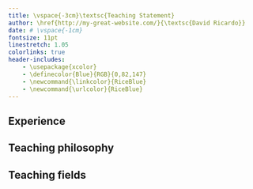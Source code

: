 ```yaml
---
title: \vspace{-3cm}\textsc{Teaching Statement}
author: \href{http://my-great-website.com/}{\textsc{David Ricardo}}
date: # \vspace{-1cm}
fontsize: 11pt
linestretch: 1.05
colorlinks: true
header-includes:
    - \usepackage{xcolor}
    - \definecolor{Blue}{RGB}{0,82,147}
    - \newcommand{\linkcolor}{RiceBlue}
    - \newcommand{\urlcolor}{RiceBlue}
---
```


<!-- pandoc -m TeachingStatement.md -o TeachingStatement.pdf -->

## Experience



## Teaching philosophy



## Teaching fields

